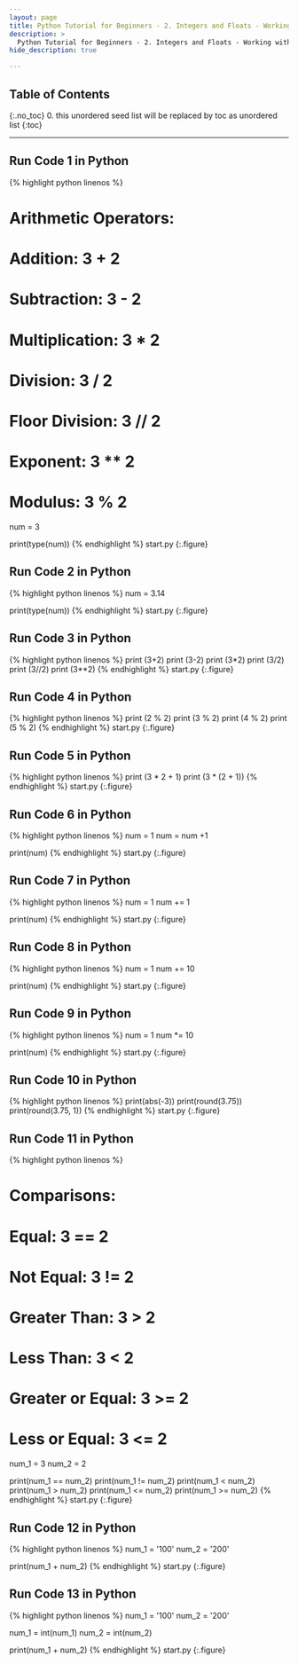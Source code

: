 ```yaml
---
layout: page
title: Python Tutorial for Beginners - 2. Integers and Floats - Working with Numeric Data
description: >
  Python Tutorial for Beginners - 2. Integers and Floats - Working with Numeric Data...
hide_description: true

---
```


## Table of Contents
{:.no_toc}
0. this unordered seed list will be replaced by toc as unordered list
{:toc}

---


##  Run Code 1 in Python

{% highlight python linenos %}
# Arithmetic Operators:
# Addition:       3 + 2
# Subtraction:    3 - 2
# Multiplication: 3 * 2
# Division:       3 / 2
# Floor Division: 3 // 2
# Exponent:       3 ** 2
# Modulus:        3 % 2

num = 3

print(type(num))
{% endhighlight %}
start.py
{:.figure}

##  Run Code 2 in Python

{% highlight python linenos %}
num = 3.14

print(type(num))
{% endhighlight %}
start.py
{:.figure}

##  Run Code 3 in Python

{% highlight python linenos %}
print (3+2)
print (3-2)
print (3*2)
print (3/2)
print (3//2)
print (3**2)
{% endhighlight %}
start.py
{:.figure}

##  Run Code 4 in Python

{% highlight python linenos %}
print (2 % 2)
print (3 % 2)
print (4 % 2)
print (5 % 2)
{% endhighlight %}
start.py
{:.figure}

##  Run Code 5 in Python

{% highlight python linenos %}
print (3 * 2 + 1)
print (3 * (2 + 1))
{% endhighlight %}
start.py
{:.figure}

##  Run Code 6 in Python

{% highlight python linenos %}
num = 1
num = num +1

print(num)
{% endhighlight %}
start.py
{:.figure}

##  Run Code 7 in Python

{% highlight python linenos %}
num = 1
num += 1

print(num)
{% endhighlight %}
start.py
{:.figure}

##  Run Code 8 in Python

{% highlight python linenos %}
num = 1
num += 10

print(num)
{% endhighlight %}
start.py
{:.figure}

##  Run Code 9 in Python

{% highlight python linenos %}
num = 1
num *= 10

print(num)
{% endhighlight %}
start.py
{:.figure}

##  Run Code 10 in Python

{% highlight python linenos %}
print(abs(-3))
print(round(3.75))
print(round(3.75, 1))
{% endhighlight %}
start.py
{:.figure}

##  Run Code 11 in Python

{% highlight python linenos %}
# Comparisons:
# Equal:            3 == 2
# Not Equal:        3 != 2
# Greater Than:     3 > 2
# Less Than:        3 < 2
# Greater or Equal: 3 >= 2
# Less or Equal:    3 <= 2


num_1 = 3
num_2 = 2

print(num_1 == num_2)
print(num_1 != num_2)
print(num_1 < num_2)
print(num_1 > num_2)
print(num_1 <= num_2)
print(num_1 >= num_2)
{% endhighlight %}
start.py
{:.figure}

##  Run Code 12 in Python

{% highlight python linenos %}
num_1 = '100'
num_2 = '200'

print(num_1 + num_2)
{% endhighlight %}
start.py
{:.figure}

##  Run Code 13 in Python

{% highlight python linenos %}
num_1 = '100'
num_2 = '200'

num_1 = int(num_1)
num_2 = int(num_2)

print(num_1 + num_2)
{% endhighlight %}
start.py
{:.figure}
